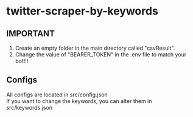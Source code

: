# twitter-scraper-by-keywords

## IMPORTANT
1. Create an empty folder in the main directory called "csvResult".
2. Change the value of "BEARER_TOKEN" in the .env file to match your bot!!!

## Configs
All configs are located in src/config.json  
If you want to change the keywords, you can alter them in src/keywords.json

